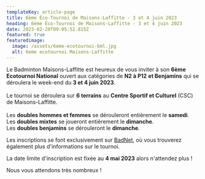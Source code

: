 ```yaml
---
templateKey: article-page
title: 6ème Éco-Tournoi de Maisons-Laffitte - 3 et 4 juin 2023
heading: 6ème Éco-Tournoi de Maisons-Laffitte - 3 et 4 juin 2023
date: 2023-02-20T09:05:52.815Z
featured: true
featuredimage:
  image: /assets/6eme-ecotournoi-bml.jpg
  alt: 6eme ecotournoi Maisons-Laffitte
---
```

Le Badminton Maisons-Laffitte est heureux de vous inviter à son **6ème Ecotournoi National** ouvert aux catégories de **N2 à P12** **et Benjamins** qui se déroulera le week-end du **3 et 4 juin 2023**.\
\
Le tournoi se déroulera sur **6 terrains** au **Centre Sportif et Culturel** (CSC) de Maisons-Laffitte.\
\
Les **doubles hommes et femmes** se dérouleront entièrement le **samedi**.\
Les **doubles mixtes** se joueront entièrement le **dimanche**.\
Les **doubles benjamins** se dérouleront le **dimanche**.

L﻿es inscriptions se font exclusivement sur [BadNet](https://v5.badnet.org/tournoi/public?eventid=18369&fbclid=IwAR3ASEoQI5ekahiuldDfMOWcuuPNar8BKMdNtrSCtyqlwQi5TFPHGL1OYH4), où vous trouverez également plus d'informations sur le tournoi.

L﻿a date limite d'inscription est fixée au **4 mai 2023** alors n'attendez plus !

N﻿ous vous attendons très nombreux !